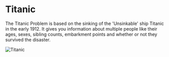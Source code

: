 # Titanic
The Titanic Problem is based on the sinking of the 'Unsinkable' ship Titanic in the early 1912. It gives you information about multiple people like their ages, sexes, sibling counts, embarkment points and whether or not they survived the disaster.

![Titanic](https://en.wikipedia.org/wiki/Sinking_of_the_Titanic#/media/File:St%C3%B6wer_Titanic.jpg)
